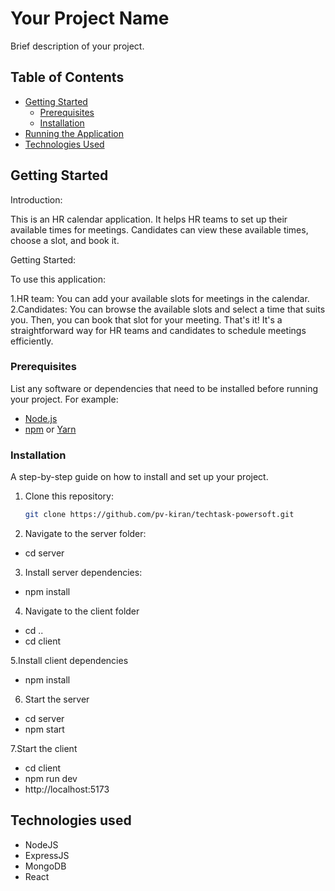 # Your Project Name

Brief description of your project.

## Table of Contents

- [Getting Started](#getting-started)
  - [Prerequisites](#prerequisites)
  - [Installation](#installation)
- [Running the Application](#running-the-application)
- [Technologies Used](#technologies-used)

## Getting Started

Introduction:

This is an HR calendar application. It helps HR teams to set up their available times for meetings. Candidates can view these available times, choose a slot, and book it.

Getting Started:

To use this application:

1.HR team: You can add your available slots for meetings in the calendar.
2.Candidates: You can browse the available slots and select a time that suits you. Then, you can book that slot for your meeting.
That's it! It's a straightforward way for HR teams and candidates to schedule meetings efficiently.






### Prerequisites

List any software or dependencies that need to be installed before running your project. For example:

- [Node.js](https://nodejs.org/)
- [npm](https://www.npmjs.com/) or [Yarn](https://yarnpkg.com/)

### Installation

A step-by-step guide on how to install and set up your project.

1. Clone this repository:

   ```bash
   git clone https://github.com/pv-kiran/techtask-powersoft.git

2. Navigate to the server folder:
- cd server

3. Install server dependencies:
- npm install

4. Navigate to the client folder
- cd ..
- cd client

5.Install client dependencies
- npm install

6. Start the server
- cd server
- npm start

7.Start the client
- cd client
- npm run dev
- http://localhost:5173


## Technologies used

- NodeJS
- ExpressJS
- MongoDB
- React


